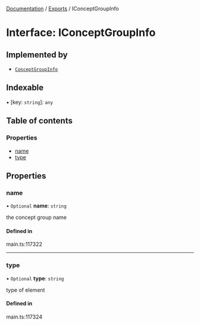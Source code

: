 [Documentation](../README.md) / [Exports](../modules.md) / IConceptGroupInfo

# Interface: IConceptGroupInfo

## Implemented by

- [`ConceptGroupInfo`](../classes/ConceptGroupInfo.md)

## Indexable

▪ [key: `string`]: `any`

## Table of contents

### Properties

- [name](IConceptGroupInfo.md#name)
- [type](IConceptGroupInfo.md#type)

## Properties

### name

• `Optional` **name**: `string`

the concept group name

#### Defined in

main.ts:117322

___

### type

• `Optional` **type**: `string`

type of element

#### Defined in

main.ts:117324
